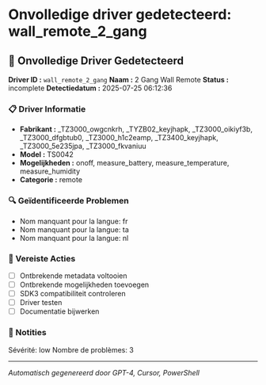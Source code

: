 # Onvolledige driver gedetecteerd: wall_remote_2_gang

## 🚨 Onvolledige Driver Gedetecteerd

**Driver ID :** `wall_remote_2_gang`
**Naam :** 2 Gang Wall Remote
**Status :** incomplete
**Detectiedatum :** 2025-07-25 06:12:36

### 📋 Driver Informatie
- **Fabrikant :** _TZ3000_owgcnkrh, _TYZB02_keyjhapk, _TZ3000_oikiyf3b, _TZ3000_dfgbtub0, _TZ3000_h1c2eamp, _TZ3400_keyjhapk, _TZ3000_5e235jpa, _TZ3000_fkvaniuu
- **Model :** TS0042
- **Mogelijkheden :** onoff, measure_battery, measure_temperature, measure_humidity
- **Categorie :** remote

### 🔍 Geïdentificeerde Problemen
- Nom manquant pour la langue: fr
- Nom manquant pour la langue: ta
- Nom manquant pour la langue: nl

### 🎯 Vereiste Acties
- [ ] Ontbrekende metadata voltooien
- [ ] Ontbrekende mogelijkheden toevoegen
- [ ] SDK3 compatibiliteit controleren
- [ ] Driver testen
- [ ] Documentatie bijwerken

### 📝 Notities
Sévérité: low
Nombre de problèmes: 3

---
*Automatisch gegenereerd door GPT-4, Cursor, PowerShell*

